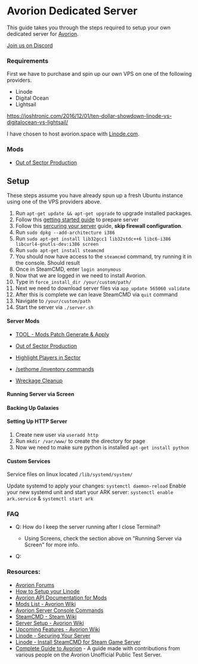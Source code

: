 # Avorion Dedicated Server

This guide takes you through the steps required to setup your own dedicated server for [Avorion](http://store.steampowered.com/app/445220/).


[Join us on Discord](https://discord.gg/WafqdAH)

### Requirements

First we have to purchase and spin up our own VPS on one of the following providers.

- Linode
- Digital Ocean
- Lightsail

https://joshtronic.com/2016/12/01/ten-dollar-showdown-linode-vs-digitalocean-vs-lightsail/

I have chosen to host avorion.space with [Linode.com](http://linode.com).

### Mods

- [Out of Sector Production](http://www.avorion.net/forum/index.php/topic,1322.0.html)


## Setup

These steps assume you have already spun up a fresh Ubuntu instance using one of the VPS providers above.

1. Run `apt-get update && apt-get upgrade` to upgrade installed packages.
2. Follow this [getting started guide](https://www.linode.com/docs/getting-started) to prepare server
3. Follow this [sercuring your server](https://www.linode.com/docs/security/securing-your-server) guide, **skip firewall configuration**.
4. Run `sudo dpkg --add-architecture i386`
5. Run `sudo apt-get install lib32gcc1 lib32stdc++6 libc6-i386 libcurl4-gnutls-dev:i386 screen`
6. Run `sudo apt-get install steamcmd`
7. You should now have access to the `steamcmd` command, try running it in the console.  Should result
8. Once in SteamCMD, enter `login anonymous`
9. Now that we are logged in we need to install Avorion.
10. Type in `force_install_dir /your/custom/path/`
11. Next we need to download server files via `app_update 565060 validate`
12. After this is complete we can leave SteamCMD via `quit` command
13. Navigate to `/your/custom/path`
14. Start the server via `./server.sh`


#### Server Mods


- [TOOL - Mods Patch Generate & Apply](http://www.avorion.net/forum/index.php/topic,1304.0.html)

- [Out of Sector Production](http://www.avorion.net/forum/index.php/topic,1322.0.html)
- [Highlight Players in Sector](http://www.avorion.net/forum/index.php/topic,1286.0.html)
- [/sethome /inventory commands](http://www.avorion.net/forum/index.php/topic,830.0.html)
- [Wreckage Cleanup](http://www.avorion.net/forum/index.php/topic,1034.msg4628.html#msg4628)


#### Running Server via Screen


#### Backing Up Galaxies


#### Setting Up HTTP Server

1. Create new user via `useradd http`
2. Run `mkdir /var/www/` to create the directory for page
3. Now we need to make sure python is installed `apt-get install python`

#### Custom Services

Service files on linux located `/lib/systemd/system/`

Update systemd to apply your changes: `systemctl daemon-reload`
Enable your new systemd unit and start your ARK server: `systemctl enable ark.service` & `systemctl start ark`


### FAQ

* Q: How do I keep the server running after I close Terminal?
	* Using Screens, check the section above on "Running Server via Screen" for more info.

* Q:


### Resources:

- [Avorion Forums](http://www.avorion.net/forum/index.php)
- [How to Setup your Linode](http://feross.org/how-to-setup-your-linode/)
- [Avorion API Documentation for Mods](http://stonelegion.com/Avorion/Documentation/)
- [Mods List - Avorion Wiki](http://www.avorion.net/forum/index.php/topic,1100.0.html)
- [Avorion Server Console Commands](http://steamcommunity.com/app/445220/discussions/4/135508031950687754/)
- [SteamCMD - Steam Wiki](https://developer.valvesoftware.com/wiki/SteamCMD)
- [Server Setup - Avorion Wiki](http://wiki.avorion.net/index.php?title=Setting_up_a_server)
- [Upcoming Features - Avorion Wiki](http://wiki.avorion.net/index.php?title=Upcoming_Features)
- [Linode - Securing Your Server](https://www.linode.com/docs/security/securing-your-server)
- [Linode - Install SteamCMD for Steam Game Server](https://www.linode.com/docs/applications/game-servers/install-steamcmd-for-a-steam-game-server)
- [Complete Guide to Avorion](http://steamcommunity.com/sharedfiles/filedetails/?id=850693471) - A guide made with contributions from various people on the Avorion Unofficial Public Test Server.


